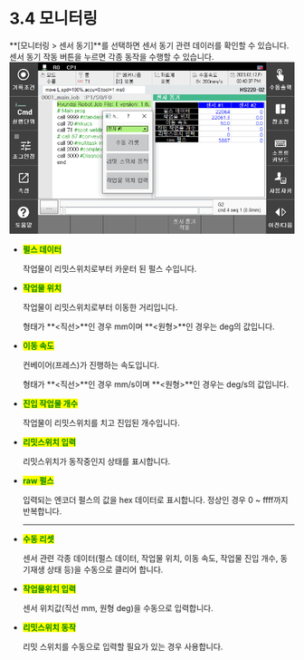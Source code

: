 ﻿# 3.4 모니터링

**\[모니터링 > 센서 동기]**를 선택하면 센서 동기 관련 데이러를 확인할 수 있습니다.
센서 동기 작동 버튼을 누르면 각종 동작을 수행할 수 있습니다.
![](../_assets/image33.png)

*   <mark style="color:green;">**펄스 데이터**</mark>

    작업물이 리밋스위치로부터 카운터 된 펄스 수입니다.


*   <mark style="color:green;">**작업물 위치**</mark>

    작업물이 리밋스위치로부터 이동한 거리입니다.&#x20;

    형태가 **<직선>**인 경우 mm이며 **<원형>**인 경우는 deg의 값입니다.


*   <mark style="color:green;">**이동 속도**</mark>

    컨베이어(프레스)가 진행하는 속도입니다.

    형태가 **<직선>**인 경우 mm/s이며 **<원형>**인 경우는 deg/s의 값입니다.

    &#x20;
*   <mark style="color:green;">**진입 작업물 개수**</mark>

    작업물이 리밋스위치를 치고 진입된 개수입니다.

    &#x20;
*   <mark style="color:green;">**리밋스위치 입력**</mark>

    리밋스위치가 동작중인지 상태를 표시합니다.

    &#x20;
*   <mark style="color:green;">**raw 펄스**</mark>

    입력되는 엔코더 펄스의 값을 hex 데이터로 표시합니다. 정상인 경우 0 \~ ffff까지 반복합니다.

    ****
*   <mark style="color:green;">**수동 리셋**</mark>

    센서 관련 각종 데이터(펄스 데이터, 작업물 위치, 이동 속도, 작업물 진입 개수, 동기재생 상태 등)을 수동으로 클리어 합니다.

    &#x20;
*   <mark style="color:green;">**작업물위치 입력**</mark>

    센서 위치값(직선 mm, 원형 deg)을 수동으로 입력합니다.

    &#x20;
*   <mark style="color:green;">**리밋스위치 동작**</mark>

    리밋 스위치를 수동으로 입력할 필요가 있는 경우 사용합니다.
